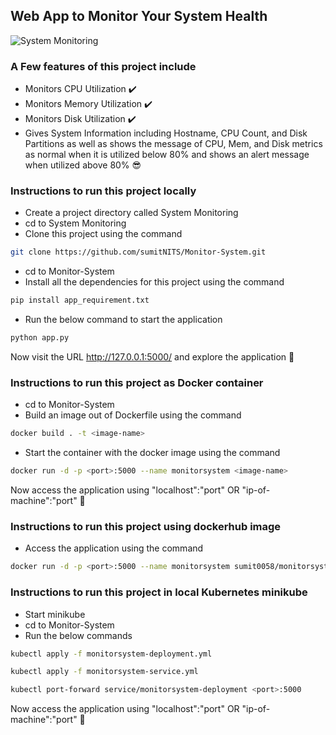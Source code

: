 ## Web App to Monitor Your System Health 

![System Monitoring](https://user-images.githubusercontent.com/37767537/230759231-2b6762c9-c652-4fd7-8487-5042689fb873.png)

### A Few features of this project include

- Monitors CPU Utilization ✔️
- Monitors Memory Utilization ✔️
- Monitors Disk Utilization ✔️
- Gives System Information including Hostname, CPU Count, and Disk Partitions as well as shows the message of CPU, Mem, and Disk metrics as normal when it is utilized below 80% and shows an alert message when utilized above 80% 😎

### Instructions to run this project locally

- Create a project directory called System Monitoring
- cd to System Monitoring
- Clone this project using the command
```bash
git clone https://github.com/sumitNITS/Monitor-System.git
```
- cd to Monitor-System
- Install all the dependencies for this project using the command
```bash
pip install app_requirement.txt
```
- Run the below command to start the application
```bash 
python app.py
```

Now visit the URL http://127.0.0.1:5000/ and explore the application 🚀

### Instructions to run this project as Docker container

- cd to Monitor-System
- Build an image out of Dockerfile using the command 
```bash
docker build . -t <image-name>
```
- Start the container with the docker image using the command
```bash
docker run -d -p <port>:5000 --name monitorsystem <image-name> 
```
Now access the application using "localhost":"port" OR "ip-of-machine":"port" 🚀


### Instructions to run this project using dockerhub image

- Access the application using the command 
```bash
docker run -d -p <port>:5000 --name monitorsystem sumit0058/monitorsystem
```

### Instructions to run this project in local Kubernetes minikube 

- Start minikube 
- cd to Monitor-System
- Run the below commands 
```bash
kubectl apply -f monitorsystem-deployment.yml
```

```bash
kubectl apply -f monitorsystem-service.yml
```

```bash
kubectl port-forward service/monitorsystem-deployment <port>:5000
```

Now access the application using "localhost":"port" OR "ip-of-machine":"port" 🚀